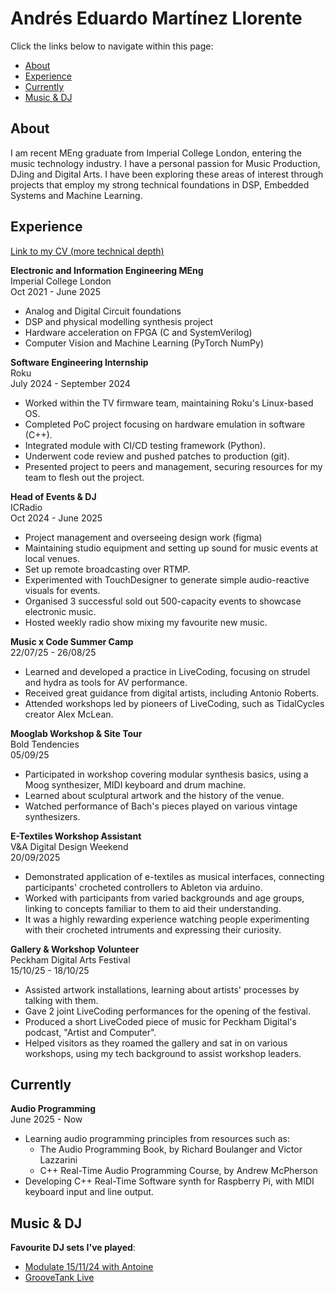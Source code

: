 # Andrés Eduardo Martínez Llorente

Click the links below to navigate within this page:

* [About](#about)
* [Experience](#experience)
* [Currently](#currently)
* [Music & DJ](#music--dj)


## About
I am recent MEng graduate from Imperial College London, entering the music technology industry. I have a personal passion for Music Production, DJing and Digital Arts. I have been exploring these areas of interest through projects that employ my strong technical foundations in DSP, Embedded Systems and Machine Learning.

## Experience

[Link to my CV (more technical depth)](https://github.com/AEMLL/AEMLL.github.io/blob/main/AndresMartinez_MusicTech_CV.pdf)

**Electronic and Information Engineering MEng** \
Imperial College London \
Oct 2021 - June 2025
* Analog and Digital Circuit foundations
* DSP and physical modelling synthesis project
* Hardware acceleration on FPGA (C and SystemVerilog)
* Computer Vision and Machine Learning (PyTorch NumPy)

**Software Engineering Internship** \
Roku \
July 2024 - September 2024
* Worked within the TV firmware team, maintaining Roku's Linux-based OS.
* Completed PoC project focusing on hardware emulation in software (C++).
* Integrated module with CI/CD testing framework (Python).
* Underwent code review and pushed patches to production (git).
* Presented project to peers and management, securing resources for my team to flesh out the project.

**Head of Events & DJ** \
ICRadio \
Oct 2024 - June 2025
* Project management and overseeing design work (figma)
* Maintaining studio equipment and setting up sound for music events at local venues.
* Set up remote broadcasting over RTMP.
* Experimented with TouchDesigner to generate simple audio-reactive visuals for events.
* Organised 3 successful sold out 500-capacity events to showcase electronic music.
* Hosted weekly radio show mixing my favourite new music.

**Music x Code Summer Camp** \
22/07/25 - 26/08/25
* Learned and developed a practice in LiveCoding, focusing on strudel and hydra as tools for AV performance.
* Received great guidance from digital artists, including Antonio Roberts.
* Attended workshops led by pioneers of LiveCoding, such as TidalCycles creator Alex McLean.

**Mooglab Workshop & Site Tour** \
Bold Tendencies \
05/09/25
* Participated in workshop covering modular synthesis basics, using a Moog synthesizer, MIDI keyboard and drum machine.
* Learned about sculptural artwork and the history of the venue.
* Watched performance of Bach's pieces played on various vintage synthesizers.

**E-Textiles Workshop Assistant** \
V&A Digital Design Weekend \
20/09/2025
* Demonstrated application of e-textiles as musical interfaces, connecting participants' crocheted controllers to Ableton via arduino.
* Worked with participants from varied backgrounds and age groups, linking to concepts familiar to them to aid their understanding.
* It was a highly rewarding experience watching people experimenting with their crocheted intruments and expressing their curiosity.

**Gallery & Workshop Volunteer** \
Peckham Digital Arts Festival \
15/10/25 - 18/10/25
* Assisted artwork installations, learning about artists' processes by talking with them.
* Gave 2 joint LiveCoding performances for the opening of the festival.
* Produced a short LiveCoded piece of music for Peckham Digital's podcast, "Artist and Computer".
* Helped visitors as they roamed the gallery and sat in on various workshops, using my tech background to assist workshop leaders.

## Currently

**Audio Programming** \
June 2025 - Now
* Learning audio programming principles from resources such as:
    * The Audio Programming Book, by Richard Boulanger and Victor Lazzarini
    * C++ Real-Time Audio Programming Course, by Andrew McPherson
* Developing C++ Real-Time Software synth for Raspberry Pi, with MIDI keyboard input and line output.

## Music & DJ

**Favourite DJ sets I've played**:
* [Modulate 15/11/24 with Antoine](https://on.soundcloud.com/dRmwbX7JpP0CRRLgca)
* [GrooveTank Live](https://www.youtube.com/live/SScAfcycqrw?si=vMGteOERsvKelfxF)